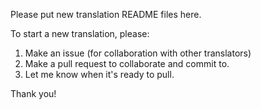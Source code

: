 Please put new translation README files here.

To start a new translation, please:

1. Make an issue (for collaboration with other translators)
2. Make a pull request to collaborate and commit to.
3. Let me know when it's ready to pull.

Thank you!